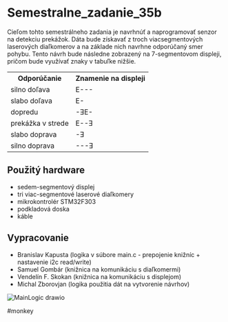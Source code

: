 # Semestralne_zadanie_35b

Cieľom tohto semestrálneho zadania je navrhnúť a naprogramovať senzor na detekciu prekážok. Dáta bude získavať z troch viacsegmentových laserových diaľkomerov a na základe nich navrhne odporúčaný smer pohybu. 
Tento návrh bude následne zobrazený na 7-segmentovom displeji, pričom bude využívať znaky v tabuľke nižšie.  

<div align="center">
	<table>
	  <tr> <th>Odporúčanie</th> <th>Znamenie na displeji</th> </tr>
	  <tr> <td>silno doľava</td> <td>E---</td>  </tr> 
	  <tr>  <td>slabo doľava</td> <td>E-</td> </tr>
	  <tr> <td>dopredu</td> <td>-ƎE-</td> </tr>
	  <tr> <td>prekážka v strede</td> <td>E--Ǝ</td> </tr>
	  <tr> <td>slabo doprava</td> <td>-Ǝ</td> </tr>
	  <tr> <td>silno doprava</td> <td>---Ǝ</td>  </tr>
	</table>
</div>

## Použitý hardware
- sedem-segmentový displej
- tri viac-segmentové laserové diaľkomery
- mikrokontrolér STM32F303
- podkladová doska
- káble


## Vypracovanie
- Branislav Kapusta (logika v súbore main.c - prepojenie knižníc + nastavenie i2c read/write)
- Samuel Gombár (knižnica na komunikáciu s diaľkomermi)
- Vendelín F. Skokan (knižnica na komunikáciu s displejom)
- Michal Zborovjan (logika použitia dát na vytvorenie návrhov)

![MainLogic drawio](https://github.com/user-attachments/assets/2df1ff0e-d8aa-42b1-a56e-e3f2fbe4e8ac)


#monkey
